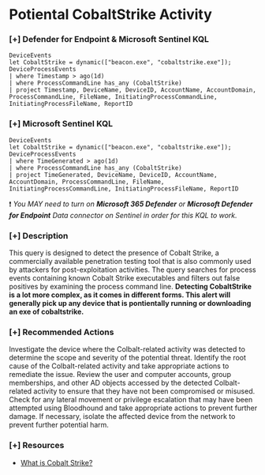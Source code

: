 # Potiental CobaltStrike Activity 

### [+] Defender for Endpoint & Microsoft Sentinel KQL
```
DeviceEvents
let CobaltStrike = dynamic(["beacon.exe", "cobaltstrike.exe"]);
DeviceProcessEvents
| where Timestamp > ago(1d)
| where ProcessCommandLine has_any (CobaltStrike)
| project Timestamp, DeviceName, DeviceID, AccountName, AccountDomain, ProcessCommandLine, FileName, InitiatingProcessCommandLine, InitiatingProcessFileName, ReportID
```

### [+] Microsoft Sentinel KQL
```
DeviceEvents
let CobaltStrike = dynamic(["beacon.exe", "cobaltstrike.exe"]);
DeviceProcessEvents
| where TimeGenerated > ago(1d)
| where ProcessCommandLine has_any (CobaltStrike)
| project TimeGenerated, DeviceName, DeviceID, AccountName, AccountDomain, ProcessCommandLine, FileName, InitiatingProcessCommandLine, InitiatingProcessFileName, ReportID
```
:exclamation: *You MAY need to turn on **Microsoft 365 Defender** or **Microsoft Defender for Endpoint** Data connector on Sentinel in order for this KQL to work.*

### [+] Description 
This query is designed to detect the presence of Cobalt Strike, a commercially available penetration testing tool that is also commonly used by attackers for post-exploitation activities. The query searches for process events containing known Cobalt Strike executables and filters out false positives by examining the process command line. 
**Detecting CobaltStrike is a lot more complex, as it comes in different forms. This alert will generally pick up any device that is pontientally running or downloading an exe of cobaltstrike.**

### [+] Recommended Actions
Investigate the device where the Colbalt-related activity was detected to determine the scope and severity of the potential threat.
Identify the root cause of the Colbalt-related activity and take appropriate actions to remediate the issue.
Review the user and computer accounts, group memberships, and other AD objects accessed by the detected Colbalt-related activity to ensure that they have not been compromised or misused.
Check for any lateral movement or privilege escalation that may have been attempted using Bloodhound and take appropriate actions to prevent further damage.
If necessary, isolate the affected device from the network to prevent further potential harm.

### [+] Resources
- [What is Cobalt Strike?](https://www.cobaltstrike.com/)
